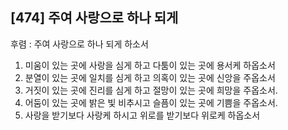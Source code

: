 ## [474] 주여 사랑으로 하나 되게

후렴 : 주여 사랑으로 하나 되게 하소서  
1) 미움이 있는 곳에 사랑을 심게 하고 다툼이 있는 곳에 용서케 하옵소서  
2) 분열이 있는 곳에 일치를 심게 하고 의혹이 있는 곳에 신앙을 주옵소서  
3) 거짓이 있는 곳에 진리를 심게 하고 절망이 있는 곳에 희망을 주옵소서.  
4) 어둠이 있는 곳에 밝은 빛 비추시고 슬픔이 있는 곳에 기쁨을 주옵소서.  
5) 사랑을 받기보다 사랑케 하시고 위로를 받기보다 위로케 하옵소서

